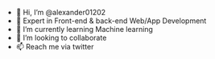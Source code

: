 - 👋 Hi, I’m @alexander01202
- 👀 Expert in Front-end & back-end Web/App Development
- 🌱 I’m currently learning Machine learning
- 💞️ I’m looking to collaborate
- 📫 Reach me via twitter

<!---
alexander01202/alexander01202 is a ✨ special ✨ repository because its `README.md` (this file) appears on your GitHub profile.
You can click the Preview link to take a look at your changes.
--->
